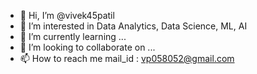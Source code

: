 - 👋 Hi, I’m @vivek45patil
- 👀 I’m interested in Data Analytics, Data Science, ML, AI
- 🌱 I’m currently learning ...
- 💞️ I’m looking to collaborate on ...
- 📫 How to reach me mail_id : vp058052@gmail.com

<!---
vivek45patil/vivek45patil is a ✨ special ✨ repository because its `README.md` (this file) appears on your GitHub profile.
You can click the Preview link to take a look at your changes.
--->
